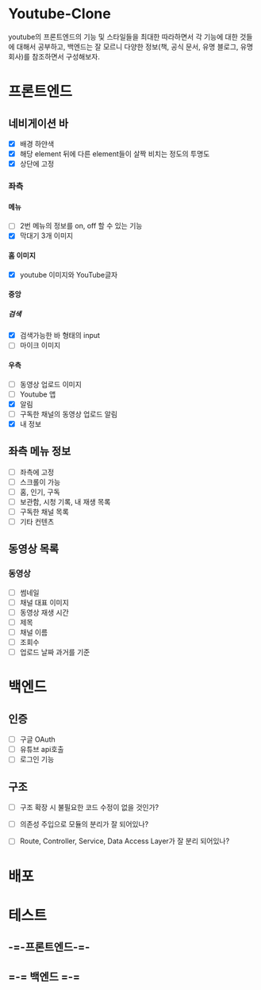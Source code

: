 # Youtube-Clone
youtube의 프론트엔드의 기능 및 스타일들을 최대한 따라하면서 각 기능에 대한 것들에 대해서 공부하고, 백엔드는 잘 모르니 다양한 정보(책, 공식 문서, 유명 블로그, 유명 회사)를 참조하면서 구성해보자.
# 프론트엔드
## 네비게이션 바
- [x] 배경 하얀색
- [x] 해당 element 뒤에 다른 element들이 살짝 비치는 정도의 투명도
- [x] 상단에 고정

### 좌측
#### 메뉴
- [ ] 2번 메뉴의 정보를 on, off 할 수 있는 기능
- [x] 막대기 3개 이미지

#### 홈 이미지
- [x] youtube 이미지와 YouTube글자

#### 중앙
##### 검색
- [x] 검색가능한 바 형태의 input
- [ ] 마이크 이미지

#### 우측
- [ ] 동영상 업로드 이미지
- [ ] Youtube 앱
- [x] 알림
- [ ] 구독한 채널의 동영상 업로드 알림
- [x] 내 정보

## 좌측 메뉴 정보
- [ ] 좌측에 고정
- [ ] 스크롤이 가능
- [ ] 홈, 인기, 구독
- [ ] 보관함, 시청 기록, 내 재생 목록
- [ ] 구독한 채널 목록
- [ ] 기타 컨텐츠

## 동영상 목록
### 동영상
- [ ] 썸네일
- [ ] 채널 대표 이미지
- [ ] 동영상 재생 시간
- [ ] 제목
- [ ] 채널 이름
- [ ] 조회수
- [ ] 업로드 날짜 과거를 기준

# 백엔드
## 인증
- [ ] 구글 OAuth
- [ ] 유튜브 api호출
- [ ] 로그인 기능

## 구조
- [ ] 구조 확장 시 불필요한 코드 수정이 없을 것인가?
- [ ] 의존성 주입으로 모듈의 분리가 잘 되어있나?
- [ ] Route, Controller, Service, Data Access Layer가 잘 분리 되어있나?



# 배포

# 테스트
## -=-프론트엔드-=-

## =-= 백엔드 =-=

